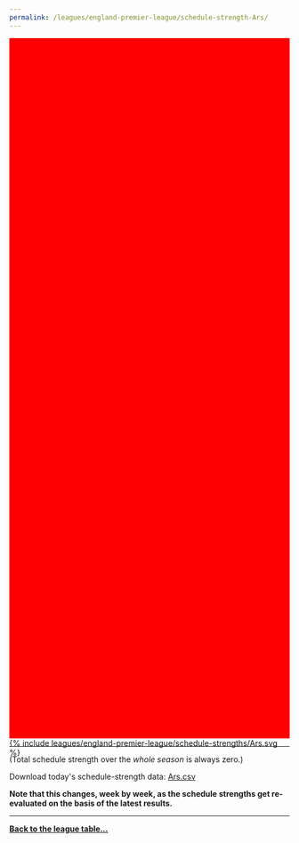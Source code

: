 ```yaml
---
permalink: /leagues/england-premier-league/schedule-strength-Ars/
---
```


<style>
.svg-wrap {
    background-color:red;
    height:0;
    padding-top:250%; /* 350px/550px */
    position: relative;
}

svg {
    background-color: white;
    height: 100%;
    display:block;
    width: 100%;
    position: absolute;
    top:0;
    left:0;
}
</style>


<div class="svg-wrap">
{% include leagues/england-premier-league/schedule-strengths/Ars.svg %}
</div>

-----

(Total schedule strength over the *whole season* is always zero.)


Download today's schedule-strength data: [Ars.csv](/assets/leagues/england-premier-league/2020/schedule-strengths/Ars.csv)

**Note that this changes, week by week, as the schedule strengths get re-evaluated on the
basis of the latest results.**

-----

[**Back to the league table...**](/leagues/england-premier-league)



